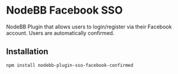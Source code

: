 # NodeBB Facebook SSO

NodeBB Plugin that allows users to login/register via their Facebook account. Users are automatically confirmed.

## Installation

    npm install nodebb-plugin-sso-facebook-confirmed